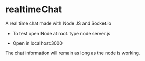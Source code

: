 # realtimeChat
A real time chat made with Node JS and Socket.io


- To test open Node at root. type node server.js

- Open in localhost:3000

The chat information will remain as long as the node is working.


